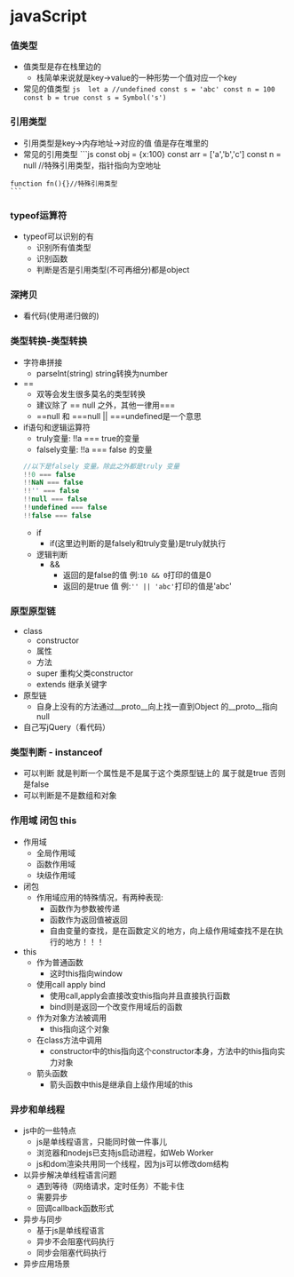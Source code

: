 # javaScript

### 值类型
   - 值类型是存在栈里边的
     - 栈简单来说就是key->value的一种形势一个值对应一个key
   - 常见的值类型
    ```js 
    let a //undefined
    const s = 'abc'
    const n = 100
    const b = true
    const s = Symbol('s')
    ```
  
### 引用类型
   - 引用类型是key->内存地址->对应的值 值是存在堆里的
   - 常见的引用类型
    ```js 
    const obj = {x:100}
    const arr = ['a','b','c']
    const n = null //特殊引用类型，指针指向为空地址
    
    function fn(){}//特殊引用类型
    ``` 
### typeof运算符
   - typeof可以识别的有
     - 识别所有值类型
     - 识别函数
     - 判断是否是引用类型(不可再细分)都是object
### 深拷贝
   - 看代码(使用递归做的)
### 类型转换-类型转换
   - 字符串拼接
     - parseInt(string) string转换为number
   - ==
     - 双等会发生很多莫名的类型转换
     - 建议除了 == null 之外，其他一律用=== 
     - ==null 和 ===null || ===undefined是一个意思
   - if语句和逻辑运算符
     - truly变量: !!a === true的变量
     - falsely变量: !!a === false 的变量
     ```js
     //以下是falsely 变量。除此之外都是truly 变量
     !!0 === false
     !!NaN === false
     !!'' === false
     !!null === false
     !!undefined === false
     !!false === false
     ``` 
     - if
       - if(这里边判断的是falsely和truly变量)是truly就执行
     - 逻辑判断
       - &&
         - 返回的是false的值 例:`10 && 0`打印的值是0
         - 返回的是true 值 例:`'' || 'abc'`打印的值是'abc'
### 原型原型链
   - class
     - constructor
     - 属性
     - 方法
     - super 重构父类constructor
     - extends 继承关键字
   - 原型链
     - 自身上没有的方法通过__proto__向上找一直到Object 的__proto__指向null
   - 自己写jQuery（看代码）
### 类型判断 - instanceof
   - 可以判断 就是判断一个属性是不是属于这个类原型链上的 属于就是true 否则是false
   - 可以判断是不是数组和对象
### 作用域 闭包 this
   - 作用域
     - 全局作用域
     - 函数作用域
     - 块级作用域
   - 闭包
     - 作用域应用的特殊情况，有两种表现:
       - 函数作为参数被传递
       - 函数作为返回值被返回
       - 自由变量的查找，是在函数定义的地方，向上级作用域查找不是在执行的地方！！！
   - this
     - 作为普通函数
       - 这时this指向window
     - 使用call apply bind
       - 使用call,apply会直接改变this指向并且直接执行函数
       - bind则是返回一个改变作用域后的函数
     - 作为对象方法被调用
       - this指向这个对象
     - 在class方法中调用
       - constructor中的this指向这个constructor本身，方法中的this指向实力对象
     - 箭头函数
       - 箭头函数中this是继承自上级作用域的this
### 异步和单线程
   - js中的一些特点
      -  js是单线程语言，只能同时做一件事儿
      -  浏览器和nodejs已支持js启动进程，如Web Worker
      -  js和dom渲染共用同一个线程，因为js可以修改dom结构
   - 以异步解决单线程语言问题
      -  遇到等待（网络请求，定时任务）不能卡住
      -  需要异步
      -  回调callback函数形式
   - 异步与同步
      -  基于js是单线程语言
      -  异步不会阻塞代码执行
      -  同步会阻塞代码执行
   - 异步应用场景
